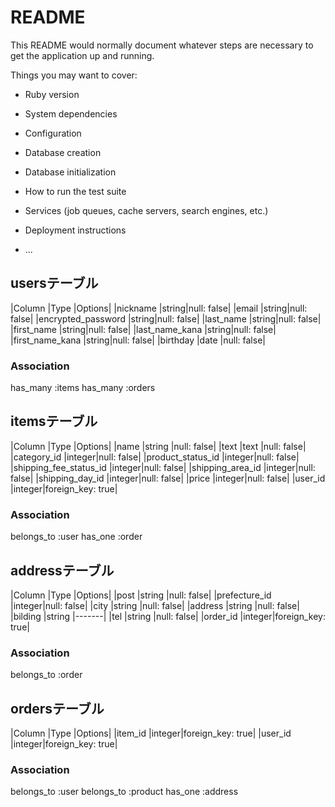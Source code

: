 # README

This README would normally document whatever steps are necessary to get the
application up and running.

Things you may want to cover:

* Ruby version

* System dependencies

* Configuration

* Database creation

* Database initialization

* How to run the test suite

* Services (job queues, cache servers, search engines, etc.)

* Deployment instructions

* ...


## usersテーブル
|Column                 |Type   |Options|
|nickname               |string|null: false|
|email                  |string|null: false|
|encrypted_password     |string|null: false|
|last_name              |string|null: false|
|first_name             |string|null: false|
|last_name_kana         |string|null: false|
|first_name_kana        |string|null: false|
|birthday               |date  |null: false|
### Association
has_many :items
has_many :orders

## itemsテーブル
|Column                 |Type   |Options|
|name                   |string |null: false|
|text                   |text   |null: false|
|category_id            |integer|null: false|
|product_status_id      |integer|null: false|
|shipping_fee_status_id |integer|null: false|
|shipping_area_id       |integer|null: false|
|shipping_day_id       |integer|null: false|
|price                  |integer|null: false|
|user_id                |integer|foreign_key: true|
### Association
belongs_to :user
has_one :order

## addressテーブル
|Column                 |Type   |Options|
|post                   |string |null: false|
|prefecture_id          |integer|null: false|
|city                   |string |null: false|
|address                |string |null: false|
|bilding                |string |-------|
|tel                    |string |null: false|
|order_id               |integer|foreign_key: true|
### Association
belongs_to :order

## ordersテーブル
|Column                 |Type   |Options|
|item_id             |integer|foreign_key: true|
|user_id                |integer|foreign_key: true|
### Association
belongs_to :user
belongs_to :product
has_one :address